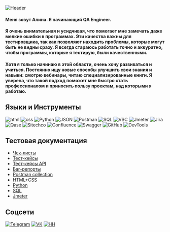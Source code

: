 ![Header](https://github.com/AlexandraXV/Alina-Kulikova/blob/main/assets/п2.png)

#### Меня зовут Алина. Я начинающий QA Engineer.
#### Я очень внимательная и усидчивая, что помогает мне замечать даже мелкие ошибки в программах. Эти качества важны для тестировщика, так как позволяют находить проблемы, которые могут быть не видны сразу. Я всегда стараюсь работать точно и аккуратно, чтобы программы, которые я тестирую, были качественными. 
#### Хотя я только начинаю в этой области, очень хочу развиваться и учиться. Постоянно ищу новые способы улучшить свои знания и навыки: смотрю вебинары, читаю специализированные книги. Я уверена, что такой подход поможет мне быстро стать профессионалом и приносить пользу проектам, над которыми я работаю.

## Языки и Инструменты
![html](https://img.shields.io/badge/HTML-000000?style=for-the-badge&logo=html)
![css](https://img.shields.io/badge/CSS-000000?style=for-the-badge&logo=CSS)
![Python](https://img.shields.io/badge/Python-000000?style=for-the-badge&logo=Python)
![JSON](https://img.shields.io/badge/JSON-000000?style=for-the-badge&logo=JSON)
![Postman](https://img.shields.io/badge/Postman-000000?style=for-the-badge&logo=Postman)
![SQL](https://img.shields.io/badge/SQL-000000?style=for-the-badge&logo=PostgreSQL&logoColor=1E90FF)
![VSC](https://img.shields.io/badge/VSC-000000?style=for-the-badge&logo=VisualStudioCode&logoColor=0000FF)
![Jmeter](https://img.shields.io/badge/Jmeter-000000?style=for-the-badge&logo=ApacheJMeter)
![Jira](https://img.shields.io/badge/Jira-000000?style=for-the-badge&logo=Jira&logoColor=0000FF)
![Qase](https://img.shields.io/badge/Qase-000000?style=for-the-badge&logo=Qase)
![Sitechco](https://img.shields.io/badge/Sitechco-000000?style=for-the-badge&logo=Sitechco)
![Confluence](https://img.shields.io/badge/Confluence-000000?style=for-the-badge&logo=Confluence)
![Swagger](https://img.shields.io/badge/Swagger-000000?style=for-the-badge&logo=Swagger)
![GitHub](https://img.shields.io/badge/GitHub-000000?style=for-the-badge&logo=GitHub)
![DevTools](https://img.shields.io/badge/DevTools-000000?style=for-the-badge&logo=DevTools)

## Тестовая документация
- [Чек-листы](https://docs.google.com/document/d/1BM9ZsUBsefceIEd2utDBvGx5nzOTbl9Ey_iem05Z9wc/edit?usp=sharing)
- [Тест-кейсы](https://github.com/AlexandraXV/Alina-Kulikova/blob/main/test-case/HW7-2024-06-01.pdf)
- [Тест-кейсы API](https://github.com/AlexandraXV/Alina-Kulikova/blob/main/test-case/KA-2024-06-01.pdf)
- [Баг-репорты](https://github.com/AlexandraXV/Alina-Kulikova/blob/main/bug-report/Jira.csv)
- [Postman collection](https://github.com/AlexandraXV/Alina-Kulikova/blob/main/postman/API_5.postman_collection.json)
- [HTML+CSS](https://github.com/AlexandraXV/FinalHW.git)
- [Python](https://github.com/AlexandraXV/Python_1)
- [SQL](https://shocking-ankle-c8f.notion.site/SQL_HW-a553fba33eac40dd8e8a2830b879d21f?pvs=4)
- [Jmeter](https://github.com/AlexandraXV/Alina-Kulikova/blob/main/jmeter/HW_7.jmx)

## Соцсети
[![Telegram](https://img.shields.io/badge/Telegram-ccccff?style=for-the-badge&logo=Telegram)](https://t.me/alexandraxv)
[![VK](https://img.shields.io/badge/Vkontakte-ccccff?style=for-the-badge&logo=Vk&logoColor=0000FF)](https://vk.com/alexandraxv)
[![HH](https://img.shields.io/badge/headhunter-ccccff?style=for-the-badge&logo=HeadHunter)](https://spb.hh.ru/resume/d2344ff2ff071c57dc0039ed1f5464794c6e64)